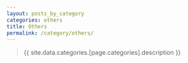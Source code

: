 ```yaml
---
layout: posts_by_category
categories: others
title: Others
permalink: /category/others/
---
```

> {{ site.data.categories.[page.categories].description }}
